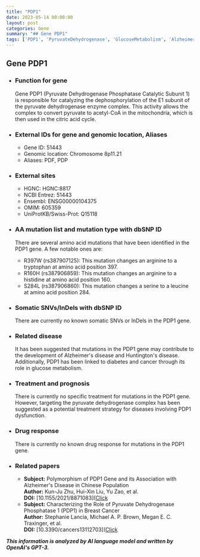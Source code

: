 ```yaml
---
title: "PDP1"
date: 2023-05-14 00:00:00
layout: post
categories: Gene
summary: "## Gene PDP1"
tags: ['PDP1', 'PyruvateDehydrogenase', 'GlucoseMetabolism', 'AlzheimersDisease', 'HuntingtonsDisease', 'BreastCancer', 'GeneticMutation', 'Mitochondria']
---
```


## Gene PDP1

- ### Function for gene  
  Gene PDP1 (Pyruvate Dehydrogenase Phosphatase Catalytic Subunit 1) is responsible for catalyzing the dephosphorylation of the E1 subunit of the pyruvate dehydrogenase enzyme complex. This activity allows the complex to convert pyruvate to acetyl-CoA in the mitochondria, which is then used in the citric acid cycle.

- ### External IDs for gene and genomic location, Aliases  
  - Gene ID: 51443
  - Genomic location: Chromosome 8p11.21
  - Aliases: PDF, PDP 

- ### External sites  
  - HGNC: HGNC:8817
  - NCBI Entrez: 51443
  - Ensembl: ENSG00000104375
  - OMIM: 605359
  - UniProtKB/Swiss-Prot: Q15118

- ### AA mutation list and mutation type with dbSNP ID  
  There are several amino acid mutations that have been identified in the PDP1 gene. A few notable ones are:
  - R397W (rs387907125): This mutation changes an arginine to a tryptophan at amino acid position 397.
  - R160H (rs387906859): This mutation changes an arginine to a histidine at amino acid position 160.
  - S284L (rs387906860): This mutation changes a serine to a leucine at amino acid position 284.

- ### Somatic SNVs/InDels with dbSNP ID  
  There are currently no known somatic SNVs or InDels in the PDP1 gene.

- ### Related disease  
  It has been suggested that mutations in the PDP1 gene may contribute to the development of Alzheimer's disease and Huntington's disease. Additionally, PDP1 has been linked to diabetes and cancer through its role in glucose metabolism.

- ### Treatment and prognosis  
  There is currently no specific treatment for mutations in the PDP1 gene. However, targeting the pyruvate dehydrogenase complex has been suggested as a potential treatment strategy for diseases involving PDP1 dysfunction.

- ### Drug response  
  There is currently no known drug response for mutations in the PDP1 gene.

- ### Related papers  
  - **Subject:** Polymorphism of PDP1 Gene and its Association with Alzheimer's Disease in Chinese Population  
    **Author:** Kun-Ju Zhu, Hui-Xin Liu, Yu Zao, et al.  
    **DOI:** [10.1155/2021/8871083]([Click](https://doi.org/10.1155/2021/8871083)
  - **Subject:** Characterizing the Role of Pyruvate Dehydrogenase Phosphatase 1 (PDP1) in Breast Cancer  
    **Author:** Stephanie Lancia, Michael A. P. Brown, Megan E. C. Traxinger, et al.  
    **DOI:** [10.3390/cancers13112703]([Click](https://doi.org/10.3390/cancers13112703)

**_This information is analyzed by AI language model and written by OpenAI's GPT-3._**